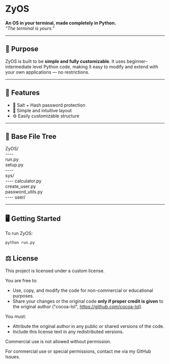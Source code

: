 # ZyOS

**An OS in your terminal, made completely in Python.**  
_“The terminal is yours.”_

---

## 🧠 Purpose

ZyOS is built to be **simple and fully customizable**. It uses beginner–intermediate level Python code, making it easy to modify and extend with your own applications — no restrictions.

---

## 🚀 Features

- 🧂 Salt + Hash password protection  
- 🎯 Simple and intuitive layout  
- ⚙️ Easily customizable structure  

---

## 📁 Base File Tree

ZyOS/ \
  ---- \
  run.py\
  setup.py\
  ---- \
  sys/ \
    ----
    calculator.py\
    create_user.py\
    password_utils.py\
    ----
  user/

---

## 🖥️ Getting Started

To run ZyOS:

```bash
python run.py
```

## ⚖ License

This project is licensed under a custom license.

You are free to:
- Use, copy, and modify the code for non-commercial or educational purposes.
- Share your changes or the original code **only if proper credit is given** to the original author ("cocoa-lol", https://github.com/cocoa-lol).

You must:
- Attribute the original author in any public or shared versions of the code.
- Include this license text in any redistributed versions.

Commercial use is not allowed without permission.

For commercial use or special permissions, contact me via my GitHub Issues.
